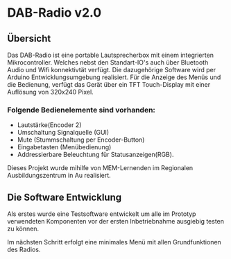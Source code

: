 # DAB-Radio v2.0

## Übersicht

Das DAB-Radio ist eine portable Lautsprecherbox mit einem integrierten Mikrocontroller. Welches nebst den Standart-IO's auch über Bluetooth Audio und Wifi konnektivtät verfügt. Die dazugehörige Software wird per Arduino Entwicklungsumgebung realisiert. Für die Anzeige des Menüs und die Bedienung, verfügt das Gerät über ein TFT Touch-Display mit einer Auflösung von 320x240 Pixel.

### Folgende Bedienelemente sind vorhanden:
- Lautstärke(Encoder 2)
- Umschaltung Signalquelle (GUI)
- Mute (Stummschaltung per Encoder-Button)
- Eingabetasten (Menübedienung)
- Addressierbare Beleuchtung für Statusanzeigen(RGB).

Dieses Projekt wurde mihilfe von MEM-Lernenden im Regionalen Ausbildungszentrum in Au realisiert.

## Die Software Entwicklung

Als erstes wurde eine Testsoftware entwickelt um alle im Prototyp verwendeten Komponenten vor der ersten Inbetriebnahme ausgiebig testen zu können. 

Im nächsten Schritt erfolgt eine minimales Menü mit allen Grundfunktionen des Radios.

